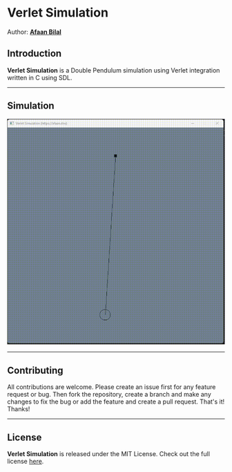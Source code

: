 Verlet Simulation
=================

Author: **[Afaan Bilal](https://afaan.dev)**

## Introduction
**Verlet Simulation** is a Double Pendulum simulation using Verlet integration written in C using SDL.

---

## Simulation

![Verlet Simulation](assets/verlet-simulation.gif)

---

## Contributing
All contributions are welcome. Please create an issue first for any feature request
or bug. Then fork the repository, create a branch and make any changes to fix the bug
or add the feature and create a pull request. That's it!
Thanks!

---

## License
**Verlet Simulation** is released under the MIT License.
Check out the full license [here](LICENSE).
